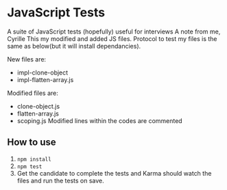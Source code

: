 # JavaScript Tests

A suite of JavaScript tests (hopefully) useful for interviews
A note from me, Cyrille
This my modified and added JS files. Protocol to test my files is the same as below(but it will install dependancies).

New files are:
  - impl-clone-object
  - impl-flatten-array.js

Modified files are: 
  - clone-object.js
  - flatten-array.js
  - scoping.js
Modified lines within the codes are commented

## How to use
1. `npm install`
2. `npm test`
3. Get the candidate to complete the tests and Karma should watch the files and run the tests on save.
